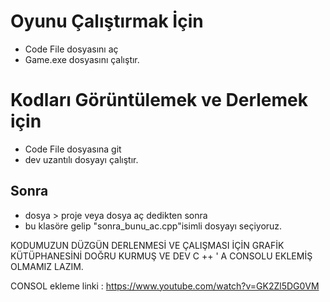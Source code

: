 # Oyunu Çalıştırmak İçin

- Code File dosyasını aç
- Game.exe dosyasını çalıştır.


# Kodları Görüntülemek ve Derlemek için 

- Code File dosyasına git 
- dev uzantılı dosyayı çalıştır.

## Sonra
- dosya > proje veya dosya aç  dedikten sonra
- bu klasöre gelip "sonra_bunu_ac.cpp"isimli dosyayı seçiyoruz.



KODUMUZUN DÜZGÜN DERLENMESİ VE ÇALIŞMASI İÇİN 
GRAFİK KÜTÜPHANESİNİ DOĞRU KURMUŞ VE DEV C ++ ' A CONSOLU EKLEMİŞ OLMAMIZ LAZIM.

CONSOL ekleme linki : https://www.youtube.com/watch?v=GK2Zl5DG0VM
